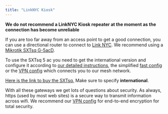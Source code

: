 ```yaml
---
title: "LinkNYC Kiosk"
---
```


**We do not recommend a LinkNYC Kiosk repeater at the moment as the connection has become unreliable**

If you are too far away from an access point to get a good connection, you can use a directional router to connect to [Link NYC](https://link.nyc). We recommend using a [Mikrotik SXTsq G-5acD](/hardware/sxtsqg5acd/).

To use the SXTsq 5 ac you need to get the international version and configure it according to [our detailed instructions](/hardware/sxtsqg5acd), the simplified [fast config](/hardware/config/#sxtKiosk) or the [VPN config](/hardware/config/#sxtVpn) which connects you to our mesh network.

[Here is the link to buy the SXTsq.](https://www.multilink.us/SXTsq-5-ac_p_1271.html) Make sure to specify **international**.

With all these gateways we get lots of questions about security. As always, https (used by most web sites) is a secure way to transmit information across wifi. We recommend our [VPN config](/hardware/config/#sxtVpn) for end-to-end encryption for total security.
